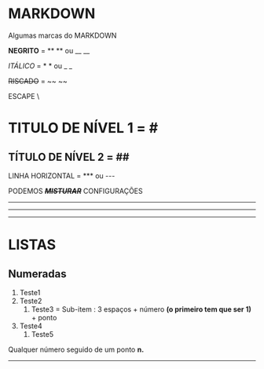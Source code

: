 # MARKDOWN
 Algumas marcas do MARKDOWN

**NEGRITO**  =  ** ** ou __ __

*ITÁLICO* =  * * ou _ _

~~RISCADO~~ =  ~~ ~~

ESCAPE \

# TITULO DE NÍVEL 1 =  \#

## TÍTULO DE NÍVEL 2 =  \##

LINHA HORIZONTAL = *** ou ---

PODEMOS ~~__*MISTURAR*__~~ CONFIGURAÇÕES 

***
---
***

# LISTAS

## Numeradas

1. Teste1
2. Teste2
   1. Teste3 = Sub-item : 3 espaços + número **(o primeiro tem que ser 1)** + ponto
9. Teste4
   1. Teste5

Qualquer número seguido de um ponto **n.**

***
